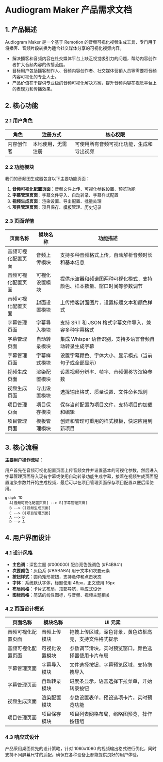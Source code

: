 # Audiogram Maker 产品需求文档

## 1. 产品概述

Audiogram Maker 是一个基于 Remotion 的音频可视化视频生成工具，专门用于将播客、音频片段转换为适合社交媒体分享的可视化视频内容。
- 解决播客和音频内容在社交媒体平台上缺乏视觉吸引力的问题，帮助内容创作者扩大音频内容的传播范围。
- 目标用户包括播客制作人、音频内容创作者、社交媒体营销人员等需要将音频内容可视化的专业人士。
- 产品价值在于提供专业级的音频可视化解决方案，提升音频内容在视觉平台上的表现力和传播效果。

## 2. 核心功能

### 2.1 用户角色

| 角色 | 注册方式 | 核心权限 |
|------|----------|----------|
| 内容创作者 | 本地使用，无需注册 | 可使用所有音频可视化功能，生成和导出视频 |

### 2.2 功能模块

我们的音频图生成器包含以下主要功能页面：
1. **音频可视化配置页面**：音频文件上传、可视化参数设置、预览功能
2. **字幕管理页面**：字幕文件导入、自动转录、字幕样式配置
3. **视频生成页面**：渲染设置、导出配置、批量处理
4. **项目管理页面**：项目保存、模板管理、历史记录

### 2.3 页面详情

| 页面名称 | 模块名称 | 功能描述 |
|----------|----------|----------|
| 音频可视化配置页面 | 音频上传模块 | 支持多种音频格式上传，自动解析音频时长和基本信息 |
| 音频可视化配置页面 | 可视化设置模块 | 提供示波器和频谱图两种可视化模式，支持颜色、样本数量、窗口时间等参数调节 |
| 音频可视化配置页面 | 封面设置模块 | 上传播客封面图片，设置标题文本和颜色样式 |
| 字幕管理页面 | 字幕导入模块 | 支持 SRT 和 JSON 格式字幕文件导入，兼容多种字幕格式 |
| 字幕管理页面 | 自动转录模块 | 集成 Whisper 语音识别，支持多语言音频自动转录生成字幕 |
| 字幕管理页面 | 字幕样式模块 | 设置字幕颜色、字体大小、显示模式（当前句子或全部显示） |
| 视频生成页面 | 渲染配置模块 | 设置视频分辨率、帧率、音频偏移等渲染参数 |
| 视频生成页面 | 导出设置模块 | 选择输出格式、质量设置、文件命名规则 |
| 项目管理页面 | 项目保存模块 | 保存当前配置为项目文件，支持项目的加载和编辑 |
| 项目管理页面 | 模板管理模块 | 创建和管理可重用的样式模板，快速应用到新项目 |

## 3. 核心流程

**主要用户操作流程：**

用户首先在音频可视化配置页面上传音频文件并设置基本的可视化参数，然后进入字幕管理页面导入现有字幕或使用自动转录功能生成字幕，接着在视频生成页面配置渲染参数并开始生成视频，最后可以在项目管理页面保存项目配置以便后续使用。

```mermaid
graph TD
  A[音频可视化配置页面] --> B[字幕管理页面]
  B --> C[视频生成页面]
  C --> D[项目管理页面]
  A --> D
  D --> A
```

## 4. 用户界面设计

### 4.1 设计风格

- **主色调**：深色主题 (#000000) 配合亮色强调色 (#F4B941)
- **次要颜色**：灰色系 (#BABABA) 用于文本和次要元素
- **按钮样式**：圆角矩形按钮，支持悬停和点击状态
- **字体**：系统默认字体，标题使用 48px，正文使用 16px
- **布局风格**：卡片式布局，顶部导航，响应式设计
- **图标风格**：简洁的线性图标，与音频、视频主题相关

### 4.2 页面设计概览

| 页面名称 | 模块名称 | UI 元素 |
|----------|----------|----------|
| 音频可视化配置页面 | 音频上传模块 | 拖拽上传区域，深色背景，黄色边框高亮，支持文件格式提示 |
| 音频可视化配置页面 | 可视化设置模块 | 参数调节滑块，实时预览窗口，颜色选择器使用卡片布局 |
| 字幕管理页面 | 字幕导入模块 | 文件选择按钮，字幕预览区域，支持拖拽导入 |
| 字幕管理页面 | 自动转录模块 | 进度条显示，语言选择下拉菜单，开始转录按钮 |
| 视频生成页面 | 渲染配置模块 | 参数设置表单，预设选项卡片，实时预览功能 |
| 项目管理页面 | 项目保存模块 | 项目列表网格布局，缩略图预览，操作按钮组 |

### 4.3 响应式设计

产品采用桌面优先的设计策略，针对 1080x1080 的视频输出格式进行优化，同时支持不同屏幕尺寸的适配，确保在各种设备上都能提供良好的用户体验。
